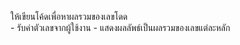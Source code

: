 ให้เขียนโค้ดเพื่อหาผลรวมของเลขโดด  
    - รับค่าตัวเลขจากผู้ใช้งาน
    - แสดงผลลัพธ์เป็นผลรวมของเลขแต่ละหลัก

<!-- 4596 === 4+5+9+6 -->